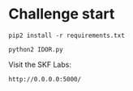 # Challenge start

```
pip2 install -r requirements.txt
```

```
python2 IDOR.py
```

Visit the SKF Labs:
```
http://0.0.0.0:5000/
```
